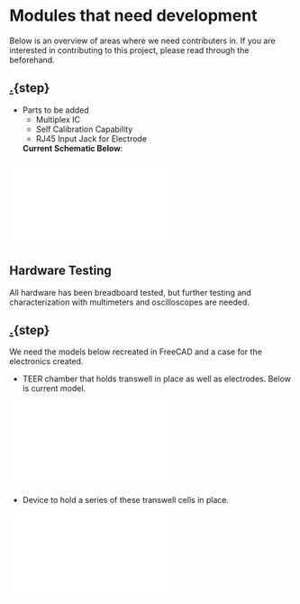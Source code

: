 # Modules that need development

Below is an overview of areas where we need contributers in. If you are interested in contributing to this project, please read through the  beforehand. 
## [.](hardware.md){step}
* Parts to be added
    * Multiplex IC
    * Self Calibration Capability
    * RJ45 Input Jack for Electrode</ul>
**Current Schematic Below**:


![](documents/Schematic_Flexi-TEER_2022-04-20.pdf)


## Hardware Testing
All hardware has been breadboard tested, but further testing and characterization with multimeters and oscilloscopes are needed. 




## [.](Accessories.md){step}

We need the models below recreated in FreeCAD and a case for the electronics created. 

* TEER chamber that holds transwell in place as well as electrodes. Below is current model. 






![](models/CustomtranswellTEERchamber002.stl)







* Device to hold a series of these transwell cells in place. 


![](models/TEErMainDesignA.stl)










